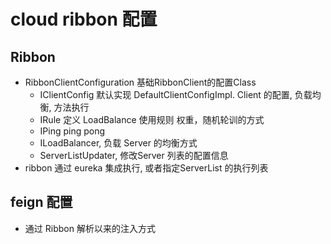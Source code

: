 # cloud ribbon 配置

## Ribbon

- RibbonClientConfiguration 基础RibbonClient的配置Class
  - IClientConfig 默认实现 DefaultClientConfigImpl. Client 的配置, 负载均衡, 方法执行
  - IRule 定义 LoadBalance 使用规则 权重，随机轮训的方式
  - IPing ping pong
  - ILoadBalancer, 负载 Server 的均衡方式
  - ServerListUpdater, 修改Server 列表的配置信息
- ribbon 通过 eureka 集成执行, 或者指定ServerList 的执行列表

## feign 配置

- 通过 Ribbon 解析以来的注入方式
